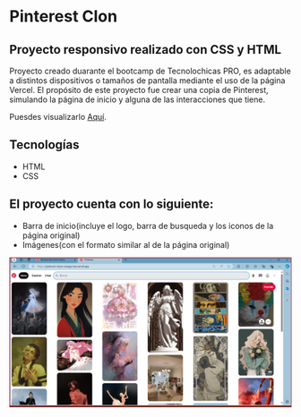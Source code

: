 # Pinterest Clon
## Proyecto responsivo realizado con CSS y HTML

Proyecto creado duarante el bootcamp de Tecnolochicas PRO, es adaptable a distintos dispositivos o tamaños de pantalla mediante el uso de la página Vercel.
El propósito de este proyecto fue crear una copia de Pinterest, simulando la página de inicio y alguna de las interacciones que tiene.

Puesdes visualizarlo [Aquí](https://pinterest-clone-omega-two.vercel.app/).

## Tecnologías

* HTML
* CSS

## El proyecto cuenta con lo siguiente:
* Barra de inicio(incluye el logo, barra de busqueda y los iconos de la página original)
* Imágenes(con el formato similar al de la página original)



![Captura del proyecto](/imagenes/pinterest1.png)
